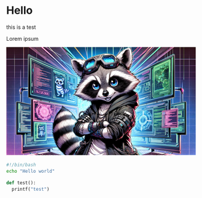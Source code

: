 # Hello

this is a test 

Lorem ipsum 

![](https://raw.githubusercontent.com/Team-Recon-Black-Ops/maldev-blog/master/assets/banner.png)

```bash
#!/bin/bash
echo "Hello world"
```

```python
def test():
  printf("test")
```
